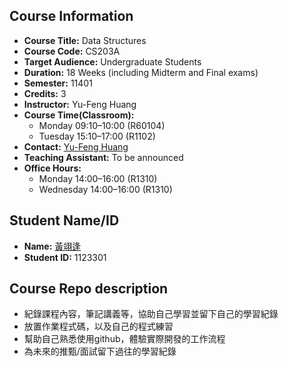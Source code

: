 ## Course Information

- **Course Title:** Data Structures
- **Course Code:** CS203A
- **Target Audience:** Undergraduate Students
- **Duration:** 18 Weeks (including Midterm and Final exams)
- **Semester:** 11401
- **Credits:** 3
- **Instructor:** Yu-Feng Huang
- **Course Time(Classroom):**
  - Monday 09:10–10:00 (R60104)
  - Tuesday 15:10–17:00 (R1102)
- **Contact:** [Yu-Feng Huang](mailto:yfhuang@saturn.yzu.edu.tw)  
- **Teaching Assistant:** To be announced
- **Office Hours:**
  - Monday 14:00–16:00 (R1310)
  - Wednesday 14:00–16:00 (R1310)


## Student Name/ID

 - **Name:** [黃翊逢](https://blup712019.github.io/)
 - **Student ID:** 1123301
## Course Repo description
 - 紀錄課程內容，筆記講義等，協助自己學習並留下自己的學習紀錄
 - 放置作業程式碼，以及自己的程式練習
 - 幫助自己熟悉使用github，體驗實際開發的工作流程
 - 為未來的推甄/面試留下過往的學習紀錄


